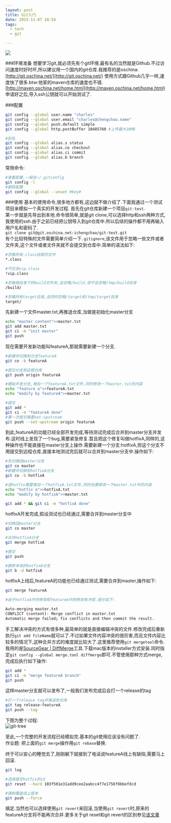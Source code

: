 ```yaml
---
layout: post
title: Git入门
date: 2015-11-07 10:54
tags:
  - tech
  - git

---
```


![](http://www.chengchao.name/resource-container/image/git.jpg)

###环境准备
想要学习git,就必须先有个git环境.最有名的当然就是Github.不过访问速度时好时坏,所以建议用一个国内的git仓库.我推荐的是oschina: [http://git.oschina.net/](http://git.oschina.net/) 使用方式跟Github几乎一样,速度快了很多.btw:他家的maven仓库的速度也不错.[http://maven.oschina.net/home.html](http://maven.oschina.net/home.html)
申请好之后,导入ssh公钥就可以开始测试了.


###配置

```sh
git config --global user.name "charles"
git config --global user.email "charles@chengchao.name"
git config --global push.default simple
git config --global http.postBuffer 10485760 #上传最大10MB

#别名
git config --global alias.s status
git config --global alias.co checkout
git config --global alias.ci commit
git config --global alias.b branch
```

常用命令:

```sh
#查看配置,一般在~/.gitconfig
git config -l
#删除配置
git config --global --unset #key#
```

###使用
基本的使用命令,很多地方都有,这边就不做介绍了.下面我通过一个测试项目来模拟一个真实的开发过程.
首先在git仓库新建一个项目`git-test`.  
第一步就是先导出到本地.命令很简单,就是git clone,可以选择http和ssh两种方式,我使用的ssh.由于之前已经把公钥导入到git仓库中.所以后续的操作都不用再输入用户名和密码了.  
`git clone git@git.oschina.net:ichengchao/git-test.git`  
有个比较特殊的文件需要简单介绍一下`.gitignore`,该文件用于忽略一些文件或者文件夹,这个文件或者文件夹就不会提交到仓库中.简单的语法如下:

```sh
#忽略所有.class结尾的文件
*.class

#不包含vip.class
!vip.class

#忽略根目录下的build文件夹,会忽略/build,但不会忽略/tmp/build目录
/build/

#忽略所有target目录,会同时忽略/target和/tmp/target目录
target/
```
先新建一个文件master.txt,再推送仓库,当做是初始化master分支

```sh
echo "master content">>master.txt
git add master.txt
git ci -m "init master"
git push
```
现在需要开发新功能叫featureA,那就需要新建一个分支.

```sh
#新建并切换到分支featureA
git co -b featureA

#提交分支到远程仓库
git push origin featureA

#模拟开发分支,增加一个featureA.txt文件,同时修改一下master.txt的内容
echo "feature a">>featureA.txt
echo "modify by featureA">>master.txt

#提交
git add *
git ci -m "featureA done"
#第一次提交需要set-upstream
git push --set-upstream origin featureA
```
到此,featureA的功能已经全部开发完成,等待测试完成后合并到master分支并发布.这时线上发现了一个bug,需要紧急修复.暂且把这个修复叫做hotfixA,同样的,这种操作也不能直接在master分支上操作.需要新建一个分支:hotfixA,但这个分支不用提交到远程仓库,直接本地测试完后就可以合并到master分支中.操作如下:

```sh
#先切换回master分支
git co master
#新建并切换到hotfixA分支
git co -b hotfixA

#该hotfix需要增加一个hotfixA.txt文件,同时也要修改一下master.txt中的内容
echo "hotfix a">>hotfixA.txt
echo "modify by hotfixA">>master.txt

git add * && git ci -m "hotfixA done"
```

hotfixA开发完成,假设测试也已经通过,需要合并到master分支中

```sh
#切换回master分支
git co master

#合并hotfixA分支
git merge hotfixA

#提交
git push

#删除本地的hotfixA分支
git b -d hotfixA
```

hotfixA上线后,featureA的功能也已经通过测试,需要合并到master,操作如下:

```sh
git merge featureA

#由于hotfixA中的修改和featureA中的修改有冲突,提示如下:

Auto-merging master.txt
CONFLICT (content): Merge conflict in master.txt
Automatic merge failed; fix conflicts and then commit the result.
```
手工解决冲突的方式有很多种,最简单的就是直接编辑冲突的文件.修改完成后重新执行`git add fileName`就可以了.不过如果文件内容冲突的很厉害,而且文件内容比较多的情况下,这种合并方式的难度就比较大了.这里推荐使用`git mergetool`命令.我用的是[SourceGear | DiffMerge](https://sourcegear.com/diffmerge/)工具.下载mac版本的installer方式安装.同时指定`git config --global merge.tool diffmerge`即可.不管使用那种方式merge,完成后执行如下操作:

```sh
git add *
git ci -m "merge featureA branch"
git push
```
这样master分支就可以发布了,一般我们发布完成后会打一个release的tag

```sh
#打一个release tag并推送到仓库
git tag release-featureA
git push --tag
```
下图为整个过程:  
![git-tree](http://www.chengchao.name/resource-container/image/git-test-tree.png)  

至此,一个完整的开发流程已经模拟完.基本的git使用应该没有问题了.  
作业题: 把上面的`git merge`操作用`git rebase`替换.

终于可以安心的睡觉去了,刚刚躺下就接到了电话说featureA线上有缺陷,需要马上回滚.

```sh
git log

#选择提交hotfix的id
git reset --hard 103f501e31add9cee2aabcc4f7e1756f8bbefdcd

#强制覆盖线上版本
git push --force
```
搞定.当然也可以选择使用`git revert`来回滚,当使用`git revert`时,原来的featureA分支将不能再次合并.更多关于git reset和git revert的区别参见[该文章](http://yijiebuyi.com/blog/8f985d539566d0bf3b804df6be4e0c90.html)